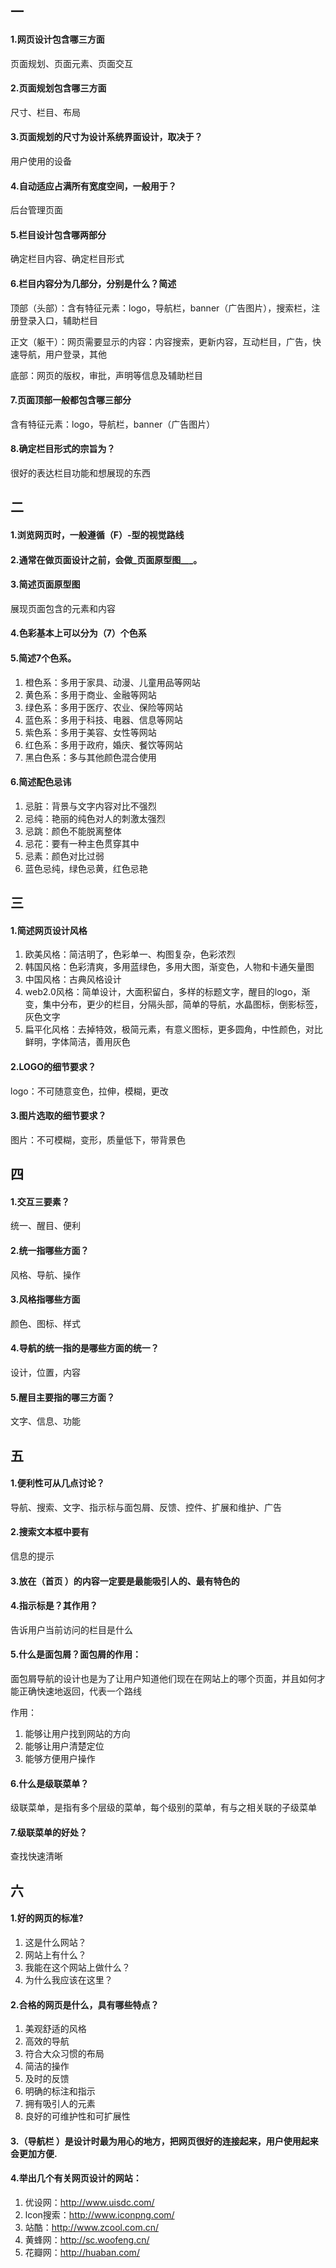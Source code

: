 ## 一

#### 1.网页设计包含哪三方面
页面规划、页面元素、页面交互

#### 2.页面规划包含哪三方面
尺寸、栏目、布局

#### 3.页面规划的尺寸为设计系统界面设计，取决于？
用户使用的设备

#### 4.自动适应占满所有宽度空间，一般用于？
后台管理页面

#### 5.栏目设计包含哪两部分
确定栏目内容、确定栏目形式

#### 6.栏目内容分为几部分，分别是什么？简述
顶部（头部）：含有特征元素：logo，导航栏，banner（广告图片），搜索栏，注册登录入口，辅助栏目

正文（躯干）：网页需要显示的内容：内容搜索，更新内容，互动栏目，广告，快速导航，用户登录，其他

底部：网页的版权，审批，声明等信息及辅助栏目

#### 7.页面顶部一般都包含哪三部分
含有特征元素：logo，导航栏，banner（广告图片）

#### 8.确定栏目形式的宗旨为？
很好的表达栏目功能和想展现的东西

## 二

#### 1.浏览网页时，一般遵循（F）-型的视觉路线

#### 2.通常在做页面设计之前，会做_页面原型图___。

#### 3.简述页面原型图
展现页面包含的元素和内容

#### 4.色彩基本上可以分为（7）个色系

#### 5.简述7个色系。
1. 橙色系：多用于家具、动漫、儿童用品等网站
2. 黄色系：多用于商业、金融等网站
3. 绿色系：多用于医疗、农业、保险等网站
4. 蓝色系：多用于科技、电器、信息等网站
5. 紫色系：多用于美容、女性等网站
6. 红色系：多用于政府，婚庆、餐饮等网站
7. 黑白色系：多与其他颜色混合使用

#### 6.简述配色忌讳
1. 忌脏：背景与文字内容对比不强烈
2. 忌纯：艳丽的纯色对人的刺激太强烈
3. 忌跳：颜色不能脱离整体
4. 忌花：要有一种主色贯穿其中
5. 忌素：颜色对比过弱
6. 蓝色忌纯，绿色忌黄，红色忌艳

## 三

#### 1.简述网页设计风格
1. 欧美风格：简洁明了，色彩单一、构图复杂，色彩浓烈
2. 韩国风格：色彩清爽，多用蓝绿色，多用大图，渐变色，人物和卡通矢量图
3. 中国风格：古典风格设计
4. web2.0风格：简单设计，大面积留白，多样的标题文字，醒目的logo，渐变，集中分布，更少的栏目，分隔头部，简单的导航，水晶图标，倒影标签，灰色文字
5. 扁平化风格：去掉特效，极简元素，有意义图标，更多圆角，中性颜色，对比鲜明，字体简洁，善用灰色

#### 2.LOGO的细节要求？
logo：不可随意变色，拉伸，模糊，更改

#### 3.图片选取的细节要求？
图片：不可模糊，变形，质量低下，带背景色

## 四

#### 1.交互三要素？
统一、醒目、便利

#### 2.统一指哪些方面？
风格、导航、操作

#### 3.风格指哪些方面
颜色、图标、样式

#### 4.导航的统一指的是哪些方面的统一？
设计，位置，内容

#### 5.醒目主要指的哪三方面？
文字、信息、功能

## 五

#### 1.便利性可从几点讨论？
导航、搜索、文字、指示标与面包屑、反馈、控件、扩展和维护、广告

#### 2.搜索文本框中要有
信息的提示

#### 3.放在（首页 ）的内容一定要是最能吸引人的、最有特色的

#### 4.指示标是？其作用？
告诉用户当前访问的栏目是什么

#### 5.什么是面包屑？面包屑的作用：
面包屑导航的设计也是为了让用户知道他们现在在网站上的哪个页面，并且如何才能正确快速地返回，代表一个路线

作用：
1. 能够让用户找到网站的方向
2. 能够让用户清楚定位
3. 能够方便用户操作

#### 6.什么是级联菜单？
级联菜单，是指有多个层级的菜单，每个级别的菜单，有与之相关联的子级菜单

#### 7.级联菜单的好处？
查找快速清晰

## 六

#### 1.好的网页的标准?
1. 这是什么网站？
2. 网站上有什么？
3. 我能在这个网站上做什么？
4. 为什么我应该在这里？

#### 2.合格的网页是什么，具有哪些特点？
1. 美观舒适的风格
2. 高效的导航
3. 符合大众习惯的布局
4. 简洁的操作
5. 及时的反馈
6. 明确的标注和指示
7. 拥有吸引人的元素
8. 良好的可维护性和可扩展性

#### 3.（导航栏 ）是设计时最为用心的地方，把网页很好的连接起来，用户使用起来会更加方便.
#### 4.举出几个有关网页设计的网站：
1. 优设网：http://www.uisdc.com/
2. lcon搜索：http://www.iconpng.com/
3. 站酷：http://www.zcool.com.cn/
4. 黄蜂网：http://sc.woofeng.cn/
5. 花瓣网：http://huaban.com/
